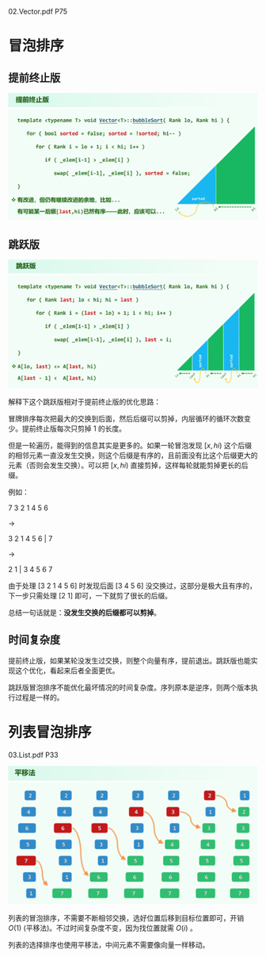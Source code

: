 02.Vector.pdf P75

# 冒泡排序

## 提前终止版

![img](img/1.png)

## 跳跃版

![img](img/2.png)

解释下这个跳跃版相对于提前终止版的优化思路：

冒牌排序每次把最大的交换到后面，然后后缀可以剪掉，内层循环的循环次数变少。提前终止版每次只剪掉 $1$ 的长度。

但是一轮遍历，能得到的信息其实是更多的。如果一轮冒泡发现 $[x, hi)$ 这个后缀的相邻元素一直没发生交换，则这个后缀是有序的，且前面没有比这个后缀更大的元素（否则会发生交换）。可以把 $[x, hi)$ 直接剪掉，这样每轮就能剪掉更长的后缀。

例如：

7 3 2 1 4 5 6

->

3 2 1 4 5 6 | 7

->

2 1 | 3 4 5 6 7

由于处理 [3 2 1 4 5 6] 时发现后面 [3 4 5 6] 没交换过，这部分是极大且有序的，下一步只需处理 [2 1] 即可，一下就剪了很长的后缀。

总结一句话就是：**没发生交换的后缀都可以剪掉**。

## 时间复杂度

提前终止版，如果某轮没发生过交换，则整个向量有序，提前退出。跳跃版也能实现这个优化，看起来后者全面更优。

跳跃版冒泡排序不能优化最坏情况的时间复杂度。序列原本是逆序，则两个版本执行过程是一样的。

# 列表冒泡排序
03.List.pdf P33

![img](img/3.png)

列表的冒泡排序，不需要不断相邻交换，选好位置后移到目标位置即可，开销 $O(1)$ (平移法)。不过时间复杂度不变，因为找位置就需 $O(i)$ 。

列表的选择排序也使用平移法，中间元素不需要像向量一样移动。